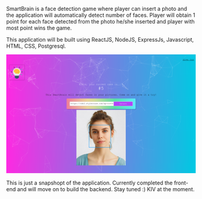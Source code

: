 SmartBrain is a face detection game where player can insert a photo and the application will automatically detect number of faces. Player will obtain 1 point for each face detected from the photo he/she inserted and player with most point wins the game.

This application will be built using ReactJS, NodeJS, ExpressJs, Javascript, HTML, CSS, Postgresql.

![Screenshot](Smartbrain.png)

This is just a snapshopt of the application. Currently completed the front-end and will move on to build the backend. Stay tuned :) 
KIV at the moment.
